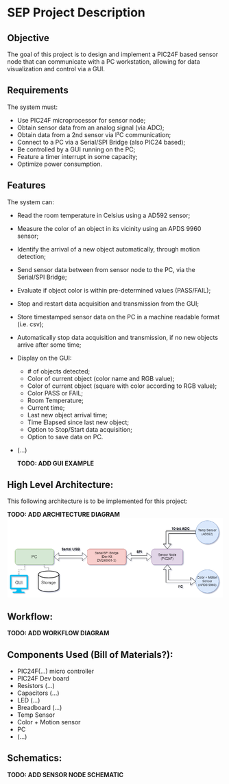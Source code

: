# SEP Project Description

<!-- TODO STARTS HERE -->

## Objective

The goal of this project is to design and implement a PIC24F based sensor node
that can communicate with a PC workstation, allowing for data visualization and control via a GUI.

## Requirements

The system must:
- Use PIC24F microprocessor for sensor node;
- Obtain sensor data from an analog signal (via ADC);
- Obtain data from a 2nd sensor via I²C communication;
- Connect to a PC via a Serial/SPI Bridge (also PIC24 based);
- Be controlled by a GUI running on the PC;
- Feature a timer interrupt in some capacity;
- Optimize power consumption.

## Features

The system can:
- Read the room temperature in Celsius using a AD592 sensor;
- Measure the color of an object in its vicinity using an APDS 9960 sensor;
- Identify the arrival of a new object automatically, through motion detection;
- Send sensor data between from sensor node to the PC, via the Serial/SPI Bridge;
- Evaluate if object color is within pre-determined values (PASS/FAIL);
- Stop and restart data acquisition and transmission from the GUI;
- Store timestamped sensor data on the PC in a machine readable format (i.e. csv);
- Automatically stop data acquisition and transmission, if no new objects arrive after some time;
- Display on the GUI:
  - *#* of objects detected;
  - Color of current object (color name and RGB value);
  - Color of current object (square with color according to RGB value);
  - Color PASS or FAIL;
  - Room Temperature;
  - Current time;
  - Last new object arrival time;
  - Time Elapsed since last new object;
  - Option to Stop/Start data acquisition;
  - Option to save data on PC.
- (...)
  
  **TODO: ADD GUI EXAMPLE**

## High Level Architecture:

This following architecture is to be implemented for this project:

**TODO: ADD ARCHITECTURE DIAGRAM**
![Project Architecture Diagram.](./SEP_project_architecture.png)

## Workflow:

**TODO: ADD WORKFLOW DIAGRAM**


## Components Used (Bill of Materials?):

- PIC24F(...) micro controller
- PIC24F Dev board
- Resistors (...)
- Capacitors (...)
- LED (...)
- Breadboard (...)
- Temp Sensor
- Color + Motion sensor
- PC
- (...)

## Schematics:

**TODO: ADD SENSOR NODE SCHEMATIC**

